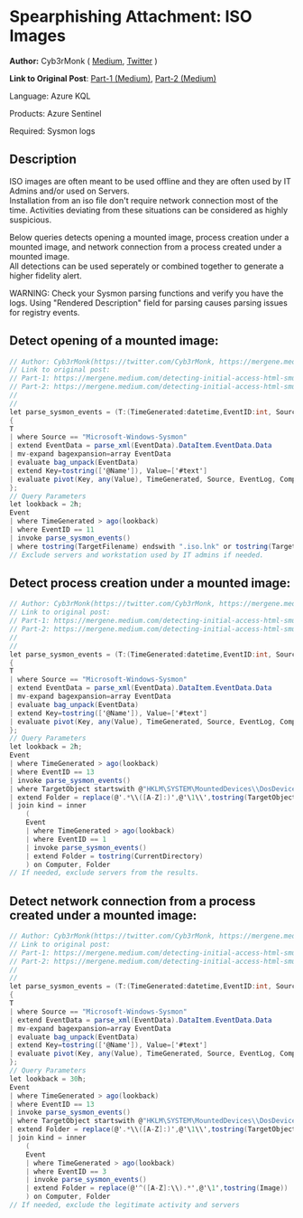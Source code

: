 # Spearphishing Attachment: ISO Images
**Author:** Cyb3rMonk ( [Medium](https://mergene.medium.com), [Twitter](https://twitter.com/Cyb3rMonk) )

**Link to Original Post**: [Part-1 (Medium)](https://mergene.medium.com/detecting-initial-access-html-smuggling-and-iso-images-part-1-c4f953edd13f?source=friends_link&sk=e685d7d44928edd142972a4041463f10), 
[Part-2 (Medium)](https://mergene.medium.com/detecting-initial-access-html-smuggling-and-iso-images-part-2-f8dd600430e2?source=friends_link&sk=38b7cd310a4929c25d3eefc545683d5f)

Language: Azure KQL

Products: Azure Sentinel

Required: Sysmon logs


## Description
ISO images are often meant to be used offline and they are often used by IT Admins and/or used on Servers.  
Installation from an iso file don't require network connection most of the time.
Activities deviating from these situations can be considered as highly suspicious.

Below queries detects opening a mounted image, process creation under a mounted image, and network connection from a process created under a mounted image.  
All detections can be used seperately or combined together to generate a higher fidelity alert.

WARNING: Check your Sysmon parsing functions and verify you have the logs. Using "Rendered Description" field for parsing causes parsing issues for registry events.


**Detect opening of a mounted image:**
---

```C#
// Author: Cyb3rMonk(https://twitter.com/Cyb3rMonk, https://mergene.medium.com)
// Link to original post:
// Part-1: https://mergene.medium.com/detecting-initial-access-html-smuggling-and-iso-images-part-1-c4f953edd13f?source=friends_link&sk=e685d7d44928edd142972a4041463f10
// Part-2: https://mergene.medium.com/detecting-initial-access-html-smuggling-and-iso-images-part-2-f8dd600430e2?source=friends_link&sk=38b7cd310a4929c25d3eefc545683d5f
//
//
let parse_sysmon_events = (T:(TimeGenerated:datetime,EventID:int, Source:string, EventData:string))
{
T 
| where Source == "Microsoft-Windows-Sysmon"
| extend EventData = parse_xml(EventData).DataItem.EventData.Data
| mv-expand bagexpansion=array EventData
| evaluate bag_unpack(EventData)
| extend Key=tostring(['@Name']), Value=['#text']
| evaluate pivot(Key, any(Value), TimeGenerated, Source, EventLog, Computer, EventLevel, EventLevelName, EventID, UserName, RenderedDescription, MG, ManagementGroupName, Type, _ResourceId)
};
// Query Parameters
let lookback = 2h;
Event
| where TimeGenerated > ago(lookback)
| where EventID == 11
| invoke parse_sysmon_events()
| where tostring(TargetFilename) endswith ".iso.lnk" or tostring(TargetFilename) endswith ".img.lnk"
// Exclude servers and workstation used by IT admins if needed.

```

**Detect process creation under a mounted image:**
---

```C#
// Author: Cyb3rMonk(https://twitter.com/Cyb3rMonk, https://mergene.medium.com)
// Link to original post:
// Part-1: https://mergene.medium.com/detecting-initial-access-html-smuggling-and-iso-images-part-1-c4f953edd13f?source=friends_link&sk=e685d7d44928edd142972a4041463f10
// Part-2: https://mergene.medium.com/detecting-initial-access-html-smuggling-and-iso-images-part-2-f8dd600430e2?source=friends_link&sk=38b7cd310a4929c25d3eefc545683d5f
//
//
let parse_sysmon_events = (T:(TimeGenerated:datetime,EventID:int, Source:string, EventData:string))
{
T 
| where Source == "Microsoft-Windows-Sysmon"
| extend EventData = parse_xml(EventData).DataItem.EventData.Data
| mv-expand bagexpansion=array EventData
| evaluate bag_unpack(EventData)
| extend Key=tostring(['@Name']), Value=['#text']
| evaluate pivot(Key, any(Value), TimeGenerated, Source, EventLog, Computer, EventLevel, EventLevelName, EventID, UserName, RenderedDescription, MG, ManagementGroupName, Type, _ResourceId)
};
// Query Parameters
let lookback = 2h;
Event
| where TimeGenerated > ago(lookback)
| where EventID == 13
| invoke parse_sysmon_events()
| where TargetObject startswith @"HKLM\SYSTEM\MountedDevices\\DosDevices"
| extend Folder = replace(@'.*\\([A-Z]:)',@'\1\\',tostring(TargetObject))
| join kind = inner 
    (
    Event
    | where TimeGenerated > ago(lookback)
    | where EventID == 1
    | invoke parse_sysmon_events()
    | extend Folder = tostring(CurrentDirectory)
    ) on Computer, Folder
// If needed, exclude servers from the results.
```

**Detect network connection from a process created under a mounted image:**
---

```C#
// Author: Cyb3rMonk(https://twitter.com/Cyb3rMonk, https://mergene.medium.com)
// Link to original post:
// Part-1: https://mergene.medium.com/detecting-initial-access-html-smuggling-and-iso-images-part-1-c4f953edd13f?source=friends_link&sk=e685d7d44928edd142972a4041463f10
// Part-2: https://mergene.medium.com/detecting-initial-access-html-smuggling-and-iso-images-part-2-f8dd600430e2?source=friends_link&sk=38b7cd310a4929c25d3eefc545683d5f
//
//
let parse_sysmon_events = (T:(TimeGenerated:datetime,EventID:int, Source:string, EventData:string))
{
T 
| where Source == "Microsoft-Windows-Sysmon"
| extend EventData = parse_xml(EventData).DataItem.EventData.Data
| mv-expand bagexpansion=array EventData
| evaluate bag_unpack(EventData)
| extend Key=tostring(['@Name']), Value=['#text']
| evaluate pivot(Key, any(Value), TimeGenerated, Source, EventLog, Computer, EventLevel, EventLevelName, EventID, UserName, RenderedDescription, MG, ManagementGroupName, Type, _ResourceId)
};
// Query Parameters
let lookback = 30h;
Event
| where TimeGenerated > ago(lookback)
| where EventID == 13
| invoke parse_sysmon_events()
| where TargetObject startswith @"HKLM\SYSTEM\MountedDevices\\DosDevices"
| extend Folder = replace(@'.*\\([A-Z]:)',@'\1\\',tostring(TargetObject))
| join kind = inner 
    (
    Event
    | where TimeGenerated > ago(lookback)
    | where EventID == 3
    | invoke parse_sysmon_events()
    | extend Folder = replace(@'^([A-Z]:\\).*',@'\1',tostring(Image))
    ) on Computer, Folder
// If needed, exclude the legitimate activity and servers
```
